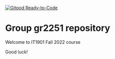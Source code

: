 [![Gitpod Ready-to-Code](https://img.shields.io/badge/Gitpod-Ready--to--Code-blue?logo=gitpod)](https://gitpod.stud.ntnu.no/#https://gitlab.stud.idi.ntnu.no/it1901/groups-2022/gr2251/gr2251.git)

# Group gr2251 repository 
 
Welcome to IT1901 Fall 2022 course 
 
Good luck! 
